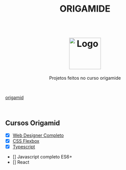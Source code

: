 <h1 align="center">ORIGAMIDE</h1>
<br/>
<h1 align="center"><img width=100 src="https://avatars.githubusercontent.com/u/1330847?v=4" alt="Logo"></h1>

<p align="center">Projetos feitos no curso origamide<br>
</p>

<br/>

[origamid](https://www.origamid.com/cursos/)

<br/>

## Cursos Origamid

- [x] [Web Designer Completo](https://github.com/jefte199/Bikcraft)
- [x] [CSS Flexbox](https://github.com/jefte199/origamid/tree/main/CSS_flexbox/projeto)
- [x] [Typescript](https://github.com/jefte199/Aprendendo-Typescript)
- []  Javascript completo ES6+
- []  React
